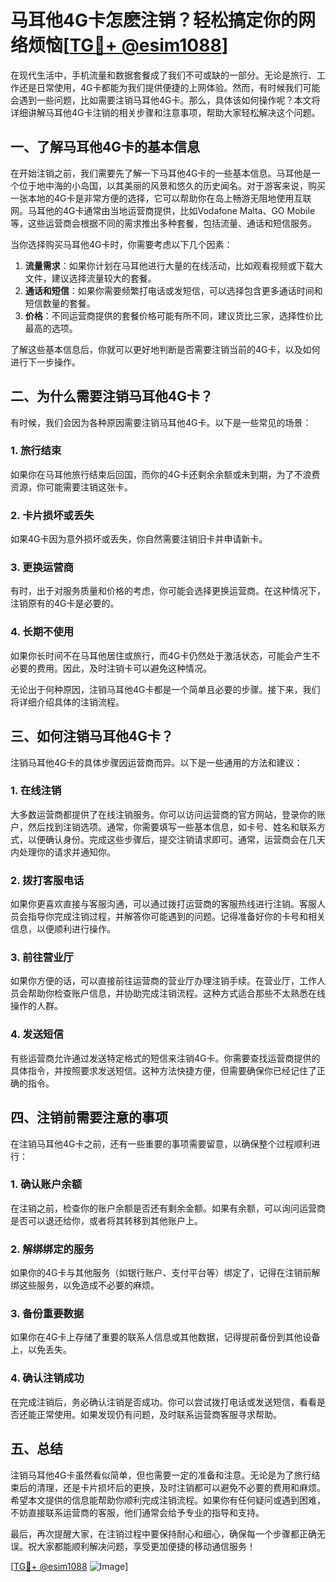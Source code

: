 # 马耳他4G卡怎麽注销？轻松搞定你的网络烦恼[[TG💪+ @esim1088](https://t.me/s/esim1088)]

在现代生活中，手机流量和数据套餐成了我们不可或缺的一部分。无论是旅行、工作还是日常使用，4G卡都能为我们提供便捷的上网体验。然而，有时候我们可能会遇到一些问题，比如需要注销马耳他4G卡。那么，具体该如何操作呢？本文将详细讲解马耳他4G卡注销的相关步骤和注意事项，帮助大家轻松解决这个问题。

## 一、了解马耳他4G卡的基本信息

在开始注销之前，我们需要先了解一下马耳他4G卡的一些基本信息。马耳他是一个位于地中海的小岛国，以其美丽的风景和悠久的历史闻名。对于游客来说，购买一张本地的4G卡是非常方便的选择，它可以帮助你在岛上畅游无阻地使用互联网。马耳他的4G卡通常由当地运营商提供，比如Vodafone Malta、GO Mobile等，这些运营商会根据不同的需求推出多种套餐，包括流量、通话和短信服务。

当你选择购买马耳他4G卡时，你需要考虑以下几个因素：

1. **流量需求**：如果你计划在马耳他进行大量的在线活动，比如观看视频或下载大文件，建议选择流量较大的套餐。
2. **通话和短信**：如果你需要频繁打电话或发短信，可以选择包含更多通话时间和短信数量的套餐。
3. **价格**：不同运营商提供的套餐价格可能有所不同，建议货比三家，选择性价比最高的选项。

了解这些基本信息后，你就可以更好地判断是否需要注销当前的4G卡，以及如何进行下一步操作。

## 二、为什么需要注销马耳他4G卡？

有时候，我们会因为各种原因需要注销马耳他4G卡。以下是一些常见的场景：

### 1. 旅行结束

如果你在马耳他旅行结束后回国，而你的4G卡还剩余余额或未到期，为了不浪费资源，你可能需要注销这张卡。

### 2. 卡片损坏或丢失

如果4G卡因为意外损坏或丢失，你自然需要注销旧卡并申请新卡。

### 3. 更换运营商

有时，出于对服务质量和价格的考虑，你可能会选择更换运营商。在这种情况下，注销原有的4G卡是必要的。

### 4. 长期不使用

如果你长时间不在马耳他居住或旅行，而4G卡仍然处于激活状态，可能会产生不必要的费用。因此，及时注销卡可以避免这种情况。

无论出于何种原因，注销马耳他4G卡都是一个简单且必要的步骤。接下来，我们将详细介绍具体的注销流程。

## 三、如何注销马耳他4G卡？

注销马耳他4G卡的具体步骤因运营商而异。以下是一些通用的方法和建议：

### 1. 在线注销

大多数运营商都提供了在线注销服务。你可以访问运营商的官方网站，登录你的账户，然后找到注销选项。通常，你需要填写一些基本信息，如卡号、姓名和联系方式，以便确认身份。完成这些步骤后，提交注销请求即可。通常，运营商会在几天内处理你的请求并通知你。

### 2. 拨打客服电话

如果你更喜欢直接与客服沟通，可以通过拨打运营商的客服热线进行注销。客服人员会指导你完成注销过程，并解答你可能遇到的问题。记得准备好你的卡号和相关信息，以便顺利进行操作。

### 3. 前往营业厅

如果你方便的话，可以直接前往运营商的营业厅办理注销手续。在营业厅，工作人员会帮助你检查账户信息，并协助完成注销流程。这种方式适合那些不太熟悉在线操作的人群。

### 4. 发送短信

有些运营商允许通过发送特定格式的短信来注销4G卡。你需要查找运营商提供的具体指令，并按照要求发送短信。这种方法快捷方便，但需要确保你已经记住了正确的指令。

## 四、注销前需要注意的事项

在注销马耳他4G卡之前，还有一些重要的事项需要留意，以确保整个过程顺利进行：

### 1. 确认账户余额

在注销之前，检查你的账户余额是否还有剩余金额。如果有余额，可以询问运营商是否可以退还给你，或者将其转移到其他账户上。

### 2. 解绑绑定的服务

如果你的4G卡与其他服务（如银行账户、支付平台等）绑定了，记得在注销前解绑这些服务，以免造成不必要的麻烦。

### 3. 备份重要数据

如果你在4G卡上存储了重要的联系人信息或其他数据，记得提前备份到其他设备上，以免丢失。

### 4. 确认注销成功

在完成注销后，务必确认注销是否成功。你可以尝试拨打电话或发送短信，看看是否还能正常使用。如果发现仍有问题，及时联系运营商客服寻求帮助。

## 五、总结

注销马耳他4G卡虽然看似简单，但也需要一定的准备和注意。无论是为了旅行结束后的清理，还是卡片损坏后的更换，及时注销都可以避免不必要的费用和麻烦。希望本文提供的信息能帮助你顺利完成注销流程。如果你有任何疑问或遇到困难，不妨直接联系运营商的客服，他们通常会给予专业的指导和支持。

最后，再次提醒大家，在注销过程中要保持耐心和细心，确保每一个步骤都正确无误。祝大家都能顺利解决问题，享受更加便捷的移动通信服务！

[[TG💪+ @esim1088](https://t.me/s/esim1088) ![Image](https://i.postimg.cc/4NQfJmqS/Snipaste-2025-05-13-00-14-12.png)]